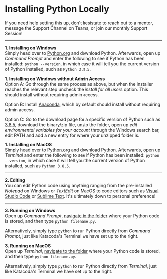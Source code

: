 # Installing Python Locally
If you need help setting this up, don't hesistate to reach out to a mentor, message the Support Channel on Teams, or join our monthly Support Session!
<hr>

**1. Installing on Windows**<br>
Simply head over to [Python.org](https://www.python.org/) and download Python. Afterwards, open up *Command Prompt* and enter the following to see if Python has been installed: `python --version`, in which case it will tell you the current version of Python installed, such as `Python 3.8.5`.

**1. Installing on Windows without Admin Access**<br>
Option A: Go through the same process as above, but when the installer reaches the relevant step uncheck the *install for all users* option. This should install without requiring admin access.

Option B: Install [Anaconda](https://www.anaconda.com/), which by default should install without requiring admin access.

Option C: Go to the download page for a specific version of Python such as [3.8.5](https://www.python.org/downloads/release/python-385/), download the binary/zip file, unzip the folder, open up *edit environmental variables for your account* through the Windows search bar, edit PATH and add a new entry for where your unzipped folder is.

**1. Installing on MacOS**<br>
Simply head over to [Python.org](https://www.python.org/) and download Python. Afterwards, open up *Terminal* and enter the following to see if Python has been installed: `python --version`, in which case it will tell you the current version of Python installed, such as `Python 3.8.5`.

<hr>

**2. Editing**<br>
You can edit Python code using anything ranging from the pre-installed *Notepad* on Windows or *TextEdit* on MacOS to code editors such as [Visual Studio Code](https://code.visualstudio.com) or [Sublime Text](https://www.sublimetext.com/download). It's ultimately down to personal preference!

<hr>

**3. Running on Windows**<br>
Open up *Command Prompt*, [navigate to the folder](https://www.howtogeek.com/659411/how-to-change-directories-in-command-prompt-on-windows-10/) where your Python code is stored, and then type `python filename.py`.

Alternatively, simply type `python` to run Python directly from *Command Prompt*, just like Katacoda's Terminal we have set up to the right.

**3. Running on MacOS**<br>
Open up *Terminal*, [navigate to the folder](https://www.maketecheasier.com/run-python-script-in-mac/) where your Python code is stored, and then type `python filename.py`.

Alternatively, simply type `python` to run Python directly from *Terminal*, just like Katacoda's Terminal we have set up to the right.


